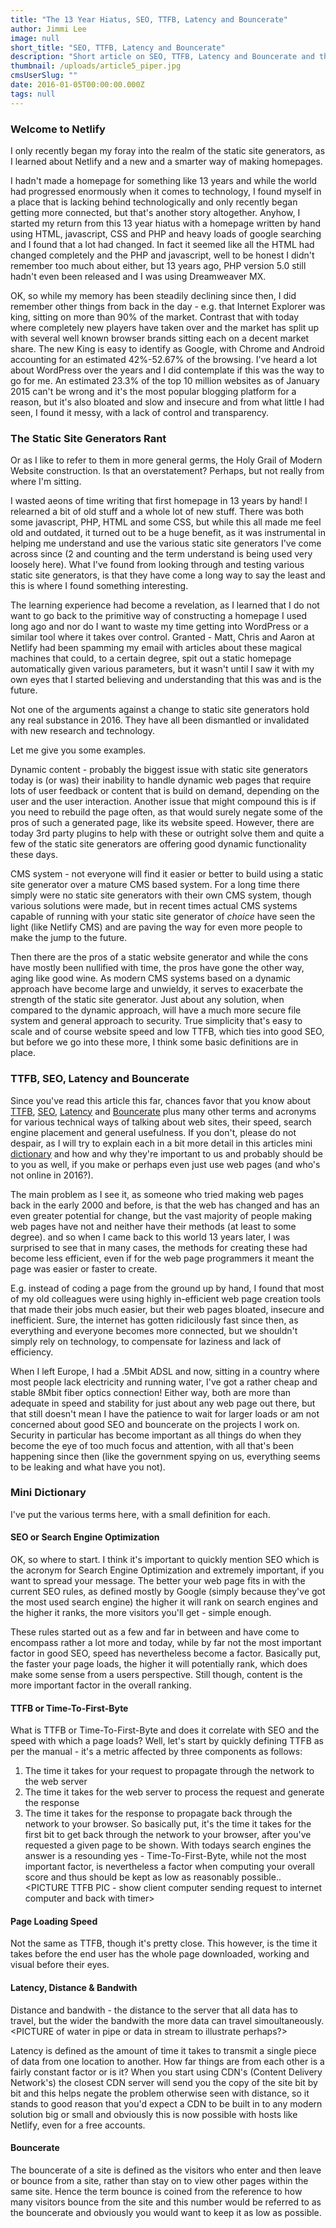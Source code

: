 ```yaml
---
title: "The 13 Year Hiatus, SEO, TTFB, Latency and Bouncerate"
author: Jimmi Lee
image: null
short_title: "SEO, TTFB, Latency and Bouncerate"
description: "Short article on SEO, TTFB, Latency and Bouncerate and the past 13 years of change"
thumbnail: /uploads/article5_piper.jpg
cmsUserSlug: ""
date: 2016-01-05T00:00:00.000Z
tags: null
---
```


### **Welcome to Netlify**
I only recently began my foray into the realm of the static site generators, as I learned about Netlify and a new and a smarter way of making homepages. 

I hadn't made a homepage for something like 13 years and while the world had progressed enormously when it comes to technology, I found myself in a place that is lacking behind technologically and only recently began getting more connected, but that's another story altogether. Anyhow, I started my return from this 13 year hiatus with a homepage written by hand using HTML, javascript, CSS and PHP and heavy loads of google searching and I found that a lot had changed. In fact it seemed like all the HTML had changed completely and the PHP and javascript, well to be honest I didn't remember too much about either, but 13 years ago, PHP version 5.0 still hadn't even been released and I was using Dreamweaver MX. 

OK, so while my memory has been steadily declining since then, I did remember other things from back in the day - e.g. that Internet Explorer was king, sitting on more than 90% of the market. Contrast that with today where completely new players have taken over and the market has split up with several well known browser brands sitting each on a decent market share. The new King is easy to identify as Google, with Chrome and Android accounting for an estimated 42%-52.67% of the browsing. I've heard a lot about WordPress over the years and I did contemplate if this was the way to go for me. An estimated 23.3% of the top 10 million websites as of January 2015 can't be wrong and it's the most popular blogging platform for a reason, but it's also bloated and slow and insecure and from what little I had seen, I found it messy, with a lack of control and transparency.

### The Static Site Generators Rant 
Or as I like to refer to them in more general germs, the Holy Grail of Modern Website construction. Is that an overstatement? Perhaps, but not really from where I'm sitting.

I wasted aeons of time writing that first homepage in 13 years by hand! I relearned a bit of old stuff and a whole lot of new stuff. There was both some javascript, PHP, HTML and some CSS, but while this all made me feel old and outdated, it turned out to be a huge benefit, as it was instrumental in helping me understand and use the various static site generators I've come across since (2 and counting and the term understand is being used very loosely here). What I've found from looking through and testing various static site generators, is that they have come a long way to say the least and this is where I found something interesting. 

The learning experience had become a revelation, as I learned that I do not want to go back to the primitive way of constructing a homepage I used long ago and nor do I want to waste my time getting into WordPress or a similar tool where it takes over control. Granted - Matt, Chris and Aaron at Netlify had been spamming my email with articles about these magical machines that could, to a certain degree, spit out a static homepage automatically given various parameters, but it wasn't until I saw it with my own eyes that I started believing and understanding that this was and is the future. 

Not one of the arguments against a change to static site generators hold any real substance in 2016. They have all been dismantled or invalidated with new research and technology. 

Let me give you some examples.

Dynamic content - probably the biggest issue with static site generators today is (or was) their inability to handle dynamic web pages that require lots of user feedback or content that is build on demand, depending on the user and the user interaction. Another issue that might compound this is if you need to rebuild the page often, as that would surely negate some of the pros of such a generated page, like its website speed. However, there are today 3rd party plugins to help with these or outright solve them and quite a few of the static site generators are offering good dynamic functionality these days. <NAME A FEW ENGINES WITH DYNAMIC FUNCIONALITY>

CMS system - not everyone will find it easier or better to build using a static site generator over a mature CMS based system. For a long time there simply were no static site generators with their own CMS system, though various solutions were made, but in recent times actual CMS systems capable of running with your static site generator of *choice* have seen the light (like Netlify CMS) and are paving the way for even more people to make the jump to the future.

<!--FOLLOWING PHRASE NEED CLARIFICATION-->

Then there are the pros of a static website generator and while the cons have mostly been nullified with time, the pros have gone the other way, aging like good wine. As modern CMS systems based on a dynamic approach have become large and unwieldy, it serves to exacerbate the strength of the static site generator. Just about any solution, when compared to the dynamic approach, will have a much more secure file system and general approach to security. True simplicity that's easy to scale and of course website speed and low TTFB, which ties into good SEO, but before we go into these more, I think some basic definitions are in place.

### TTFB, SEO, Latency and Bouncerate
Since you've read this article this far, chances favor that you know about [TTFB](#TTFB), [SEO](#SEO), [Latency](#latency) and [Bouncerate](#Bouncerate) plus many other terms and acronyms for various technical ways of talking about web sites, their speed, search engine placement and general usefulness. If you don't, please do not despair, as I will try to explain each in a bit more detail in this articles mini [dictionary](#dictionary) and how and why they're important to us and probably should be to you as well, if you make or perhaps even just use web pages (and who's not online in 2016?).

The main problem as I see it, as someone who tried making web pages back in the early 2000 and before, is that the web has changed and has an even greater potential for change, but the vast majority of people making web pages have not and neither have their methods (at least to some degree).
 and so when I came back to this world 13 years later, I was surprised to see that in many cases, the methods for creating these had become less efficient, even if for the web page programmers it meant the page was easier or faster to create. 

E.g. instead of coding a page from the ground up by hand, I found that most of my old colleagues were using highly in-efficient web page creation tools that made their jobs much easier, but their web pages bloated, insecure and inefficient.  Sure, the internet has gotten ridicilously fast since then, as everything and everyone becomes more connected, but we shouldn't simply rely on technology, to compensate for laziness and lack of efficiency.  

When I left Europe, I had a .5Mbit ADSL and now, sitting in a country where most people lack electricity and running water, I've got a rather cheap and stable 8Mbit fiber optics connection! Either way, both are more than adequate in speed and stability for just about any web page out there, but that still doesn't mean I have the patience to wait for larger loads or am not concerned about good SEO and bouncerate on the projects I work on.  Security in particular has become important as all things do when they become the eye of too much focus and attention, with all that's been happening since then (like the government spying on us, everything seems to be leaking and what have you not).

### Mini Dictionary
<a id="#dictionary"></a>

I've put the various terms here, with a small definition for each.

#### SEO or Search Engine Optimization
<a id="#SEO"></a>

OK, so where to start.  I think it's important to quickly mention SEO which is the acronym for Search Engine Optimization and extremely important, if you want to spread your message. The better your web page fits in with the current SEO rules, as defined mostly by Google (simply because they've got the most used search engine) the higher it will rank on search engines and the higher it ranks, the more visitors you'll get - simple enough.

These rules started out as a few and far in between and have come to encompass rather a lot more and today, while by far not the most important factor in good SEO, speed has nevertheless become a factor. Basically put, the faster your page loads, the higher it will potentially rank, which does make some sense from a users perspective. Still though, content is the more important factor in the overall ranking.
<!--PICTURE SEO PIC: LIST?-->

#### TTFB or Time-To-First-Byte
<a id="#TTFB"></a>

What is TTFB or Time-To-First-Byte and does it correlate with SEO and the speed with which a page loads?
Well, let's start by quickly defining TTFB as per the manual - it's a metric affected by three components as follows:
1. The time it takes for your request to propagate through the network to the web server
2. The time it takes for the web server to process the request and generate the response
3. The time it takes for the response to propagate back through the network to your browser.
So basically put, it's the time it takes for the first bit to get back through the network to your browser, after you've requested a given page to be shown. With todays search engines the answer is a resounding yes - Time-To-First-Byte, while not the most important factor, is nevertheless a factor when computing your overall score and thus should be kept as low as reasonably possible.. 
<PICTURE TTFB PIC - show client computer sending request to internet computer and back with timer>

#### Page Loading Speed
Not the same as TTFB, though it's pretty close. This however, is the time it takes before the end user has the whole page downloaded, working and visual before their eyes.

#### Latency, Distance & Bandwith
<a id="#latency"></a>

Distance and bandwith - the distance to the server that all data has to travel, but the wider the bandwith the more data can travel simoultaneously. 
<PICTURE of water in pipe or data in stream to illustrate perhaps?>

Latency is defined as the amount of time it takes to transmit a single piece of data from one location to another. How far things are from each other is a fairly constant factor or is it? When you start using CDN's (Content Delivery Network's) the closest CDN server will send you the copy of the site bit by bit and this helps negate the problem otherwise seen with distance, so it stands to good reason that you'd expect a CDN to be built in to any modern solution big or small and obviously this is now possible with hosts like Netlify, even for a free accounts.

#### Bouncerate
<a id="#Bouncerate"></a>

The bouncerate of a site is defined as the visitors who enter and then leave or bounce from a site, rather than stay on to view other pages within the same site. Hence the term bounce is coined from the reference to how many visitors bounce from the site and this number would be referred to as the bouncerate and obviously you would want to keep it as low as possible.
<!--PICTURE BounceRate pic - not sure, but illustration showing something bouncing off of something or link to https://blog.kissmetrics.com/wp-content/uploads/2010/11/Bounce-Rate.pdf-->